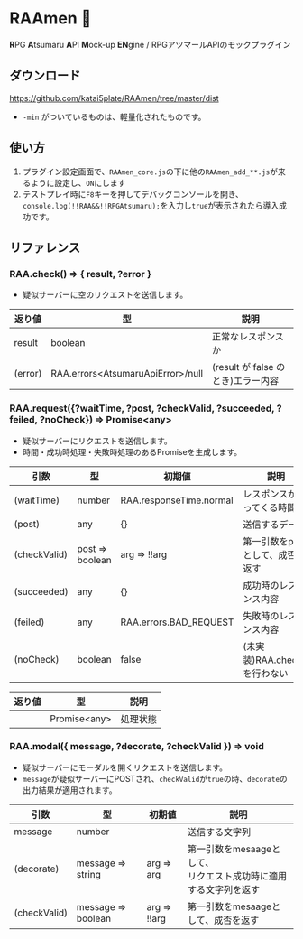 # RAAmen :ramen:
**R**PG **A**tsumaru **A**PI **M**ock-up **EN**gine / RPGアツマールAPIのモックプラグイン

## ダウンロード
https://github.com/katai5plate/RAAmen/tree/master/dist
- `-min` がついているものは、軽量化されたものです。

## 使い方
1. プラグイン設定画面で、`RAAmen_core.js`の下に他の`RAAmen_add_**.js`が来るように設定し、`ON`にします
2. テストプレイ時に`F8`キーを押してデバッグコンソールを開き、`console.log(!!RAA&&!!RPGAtsumaru);`を入力し`true`が表示されたら導入成功です。

## リファレンス
### RAA.check() => { result, ?error }
- 疑似サーバーに空のリクエストを送信します。

|返り値|型|説明|
|-|-|-|
|result|boolean|正常なレスポンスか|
|(error)|RAA.errors\<AtsumaruApiError\>/null|(result が false のとき)エラー内容|

### RAA.request({?waitTime, ?post, ?checkValid, ?succeeded, ?feiled, ?noCheck}) => Promise\<any\>
- 疑似サーバーにリクエストを送信します。
- 時間・成功時処理・失敗時処理のあるPromiseを生成します。

|引数|型|初期値|説明|
|-|-|-|-|
|(waitTime)|number|RAA.responseTime.normal|レスポンスが返ってくる時間|
|(post)|any|{}|送信するデータ|
|(checkValid)|post => boolean|arg => !!arg|第一引数をpostとして、成否を返す|
|(succeeded)|any|{}|成功時のレスポンス内容|
|(feiled)|any|RAA.errors.BAD_REQUEST|失敗時のレスポンス内容|
|(noCheck)|boolean|false|(未実装)RAA.check()を行わない|

|返り値|型|説明|
|-|-|-|
||Promise\<any\>|処理状態|

### RAA.modal({ message, ?decorate, ?checkValid }) => void
- 疑似サーバーにモーダルを開くリクエストを送信します。
- `message`が疑似サーバーにPOSTされ、`checkValid`が`true`の時、`decorate`の出力結果が適用されます。

|引数|型|初期値|説明|
|-|-|-|-|
|message|number||送信する文字列|
|(decorate)|message => string|arg => arg|第一引数をmesaageとして、<br>リクエスト成功時に適用する文字列を返す|
|(checkValid)|message => boolean|arg => !!arg|第一引数をmesaageとして、成否を返す|


